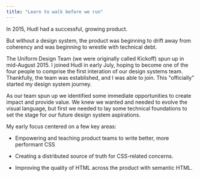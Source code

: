```yaml
---
title: "Learn to walk before we run"
---
```


In 2015, Hudl had a successful, growing product.

But without a design system, the product was beginning to drift away from coherency and was beginning to wrestle with technical debt.

The Uniform Design Team (we were originally called Kickoff) spun up in mid-August 2015. I joined Hudl in early July, hoping to become one of the four people to comprise the first interation of our design systems team. Thankfully, the team was established, and I was able to join. This "officially" started my design system journey.

As our team spun up we identified some immediate opportunities to create impact and provide value. We knew we wanted and needed to evolve the visual language, but first we needed to lay some technical foundations to set the stage for our future design system aspirations.

My early focus centered on a few key areas:

- Empowering and teaching product teams to write better, more performant CSS

- Creating a distributed source of truth for CSS-related concerns.

- Improving the quality of HTML across the product with semantic HTML.

<!-- ### Empowering front-end development

In the years before I joined Hudl, I architected a lot of CSS for a number of responsive web projects and products. Being trusted to do that for Hudl's emerging desing system was right up my alley.

- Create and document opinonated guidance on CSS best practices

- Create an NPM package to distribute the CSS architecture, SCSS mixins and variables as our system's initial source of truth.

- Create a documentation site to demonstrate the CSS and semantic HTML that would serve as the foundation of a new React component library. -->
